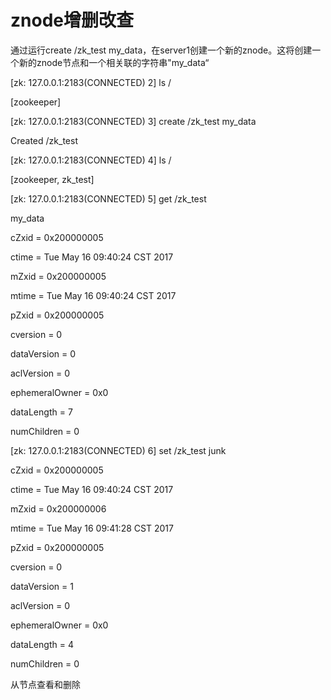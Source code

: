 # znode增删改查

通过运行create /zk\_test my\_data，在server1创建一个新的znode。这将创建一个新的znode节点和一个相关联的字符串"my\_data“

\[zk: 127.0.0.1:2183\(CONNECTED\) 2\]    ls /

\[zookeeper\]

\[zk: 127.0.0.1:2183\(CONNECTED\) 3\] create /zk\_test my\_data

Created /zk\_test

\[zk: 127.0.0.1:2183\(CONNECTED\) 4\] ls /

\[zookeeper, zk\_test\]

\[zk: 127.0.0.1:2183\(CONNECTED\) 5\] get /zk\_test

my\_data

cZxid = 0x200000005

ctime = Tue May 16 09:40:24 CST 2017

mZxid = 0x200000005

mtime = Tue May 16 09:40:24 CST 2017

pZxid = 0x200000005

cversion = 0

dataVersion = 0

aclVersion = 0

ephemeralOwner = 0x0

dataLength = 7

numChildren = 0

\[zk: 127.0.0.1:2183\(CONNECTED\) 6\] set /zk\_test junk

cZxid = 0x200000005

ctime = Tue May 16 09:40:24 CST 2017

mZxid = 0x200000006

mtime = Tue May 16 09:41:28 CST 2017

pZxid = 0x200000005

cversion = 0

dataVersion = 1

aclVersion = 0

ephemeralOwner = 0x0

dataLength = 4

numChildren = 0

从节点查看和删除



